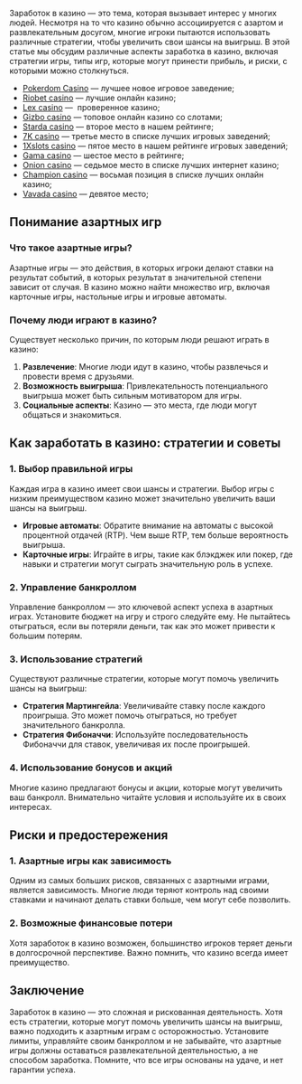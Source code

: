 Заработок в казино — это тема, которая вызывает интерес у многих людей. Несмотря на то что казино обычно ассоциируется с азартом и развлекательным досугом, многие игроки пытаются использовать различные стратегии, чтобы увеличить свои шансы на выигрыш. В этой статье мы обсудим различные аспекты заработка в казино, включая стратегии игры, типы игр, которые могут принести прибыль, и риски, с которыми можно столкнуться.

* [Pokerdom Casino](https://brandplay.link/FwVc4f) — лучшее новое игровое заведение;
* [Riobet casino](https://brandplay.link/TnjsxFvH) — лучшие онлайн казино;
* [Lex casino](https://brandplay.link/VMqNXPFs) —  проверенное казино;
* [Gizbo casino](https://brandplay.link/rvzLrVLp) — топовое онлайн казино со слотами;
* [Starda casino](https://brandplay.link/HDcDrxLk) — второе место в нашем рейтинге;
* [7K casino](https://brandplay.link/dd46bNgD) — третье место в списке лучших игровых заведений;
* [1Xslots casino](https://brandplay.link/J2ZbqMPZ) — пятое место в нашем рейтинге игровых заведений;
* [Gama casino](https://brandplay.link/RD52jZbL) — шестое место в рейтинге;
* [Onion casino](https://brandplay.link/8LcS6Djb) — седьмое место в списке лучших интернет казино;
* [Champion casino](https://temon-gter.cfd/go/9n8?p56190p303844p3509t17502) — восьмая позиция в списке лучших онлайн казино;
* [Vavada casino](https://vavadapartner.pro/?promo=75590753-cc8b-4c4a-8d71-99b7a2293439-jud\&target=register) — девятое место;

## Понимание азартных игр

### Что такое азартные игры?

Азартные игры — это действия, в которых игроки делают ставки на результат событий, в которых результат в значительной степени зависит от случая. В казино можно найти множество игр, включая карточные игры, настольные игры и игровые автоматы.

### Почему люди играют в казино?

Существует несколько причин, по которым люди решают играть в казино:

1. **Развлечение**: Многие люди идут в казино, чтобы развлечься и провести время с друзьями.
2. **Возможность выигрыша**: Привлекательность потенциального выигрыша может быть сильным мотиватором для игры.
3. **Социальные аспекты**: Казино — это места, где люди могут общаться и знакомиться.

## Как заработать в казино: стратегии и советы

### 1. Выбор правильной игры

Каждая игра в казино имеет свои шансы и стратегии. Выбор игры с низким преимуществом казино может значительно увеличить ваши шансы на выигрыш.

* **Игровые автоматы**: Обратите внимание на автоматы с высокой процентной отдачей (RTP). Чем выше RTP, тем больше вероятность выигрыша.
* **Карточные игры**: Играйте в игры, такие как блэкджек или покер, где навыки и стратегии могут сыграть значительную роль в успехе.

### 2. Управление банкроллом

Управление банкроллом — это ключевой аспект успеха в азартных играх. Установите бюджет на игру и строго следуйте ему. Не пытайтесь отыграться, если вы потеряли деньги, так как это может привести к большим потерям.

### 3. Использование стратегий

Существуют различные стратегии, которые могут помочь увеличить шансы на выигрыш:

* **Стратегия Мартингейла**: Увеличивайте ставку после каждого проигрыша. Это может помочь отыграться, но требует значительного банкролла.
* **Стратегия Фибоначчи**: Используйте последовательность Фибоначчи для ставок, увеличивая их после проигрышей.

### 4. Использование бонусов и акций

Многие казино предлагают бонусы и акции, которые могут увеличить ваш банкролл. Внимательно читайте условия и используйте их в своих интересах.

## Риски и предостережения

### 1. Азартные игры как зависимость

Одним из самых больших рисков, связанных с азартными играми, является зависимость. Многие люди теряют контроль над своими ставками и начинают делать ставки больше, чем могут себе позволить.

### 2. Возможные финансовые потери

Хотя заработок в казино возможен, большинство игроков теряет деньги в долгосрочной перспективе. Важно помнить, что казино всегда имеет преимущество.

## Заключение

Заработок в казино — это сложная и рискованная деятельность. Хотя есть стратегии, которые могут помочь увеличить шансы на выигрыш, важно подходить к азартным играм с осторожностью. Установите лимиты, управляйте своим банкроллом и не забывайте, что азартные игры должны оставаться развлекательной деятельностью, а не способом заработка. Помните, что все игры основаны на удаче, и нет гарантии успеха.
